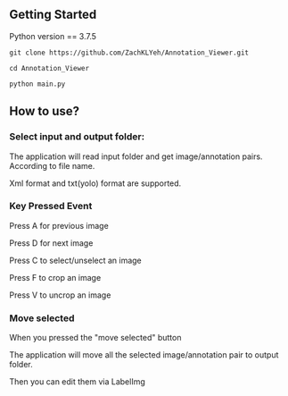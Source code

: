 ## Getting Started

Python version == 3.7.5

```
git clone https://github.com/ZachKLYeh/Annotation_Viewer.git
```
```
cd Annotation_Viewer
```
```
python main.py
```

## How to use?

### Select input and output folder:

The application will read input folder and get image/annotation pairs. According to file name.

Xml format and txt(yolo) format are supported.


### Key Pressed Event

Press A for previous image

Press D for next image

Press C to select/unselect an image

Press F to crop an image

Press V to uncrop an image

### Move selected

When you pressed the "move selected" button

The application will move all the selected image/annotation pair to output folder.

Then you can edit them via LabelImg

